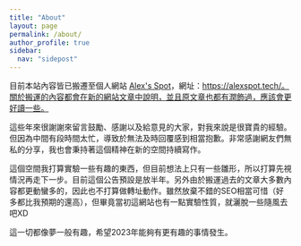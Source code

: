 ```yaml
---
title: "About"
layout: page
permalink: /about/
author_profile: true
sidebar:
  nav: "sidepost"
---
```

目前本站內容皆已搬遷至個人網站 [Alex's Spot](https://alexspot.tech/)，網址：https://alexspot.tech/。關於搬運的內容都會在新的網站文章中說明，並且原文章也都有潤飾過，應該會更好讀一些。

這些年來很謝謝來留言鼓勵、感謝以及給意見的大家，對我來說是很寶貴的經驗。但因為中間有段時間太忙，導致於無法及時回覆感到相當抱歉。非常感謝網友們無私的分享，我也會秉持著這個精神在新的空間持續寫作。

這個空間我打算實驗一些有趣的東西，但目前想法上只有一些雛形，所以打算先視情況再走下一步。目前這個公告預設是放半年。另外由於搬運過去的文章大多數內容都更動蠻多的，因此也不打算做轉址動作。雖然放棄不錯的SEO相當可惜（好多都比我預期的還高），但畢竟當初這網站也有一點實驗性質，就灑脫一些隨風去吧XD

這一切都像夢一般有趣，希望2023年能夠有更有趣的事情發生。